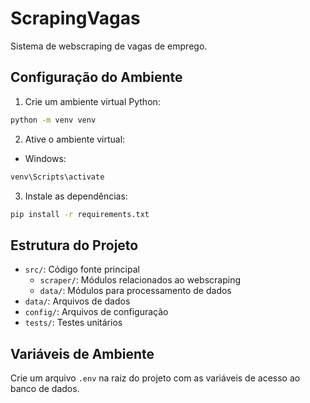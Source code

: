 # ScrapingVagas

Sistema de webscraping de vagas de emprego.

## Configuração do Ambiente

1. Crie um ambiente virtual Python:
```bash
python -m venv venv
```

2. Ative o ambiente virtual:
- Windows:
```bash
venv\Scripts\activate
```

3. Instale as dependências:
```bash
pip install -r requirements.txt
```

## Estrutura do Projeto

- `src/`: Código fonte principal
  - `scraper/`: Módulos relacionados ao webscraping
  - `data/`: Módulos para processamento de dados
- `data/`: Arquivos de dados
- `config/`: Arquivos de configuração
- `tests/`: Testes unitários

## Variáveis de Ambiente

Crie um arquivo `.env` na raiz do projeto com as variáveis de acesso ao banco de dados.

